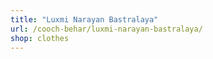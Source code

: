 ```yaml
---
title: "Luxmi Narayan Bastralaya"
url: /cooch-behar/luxmi-narayan-bastralaya/
shop: clothes
---
```

